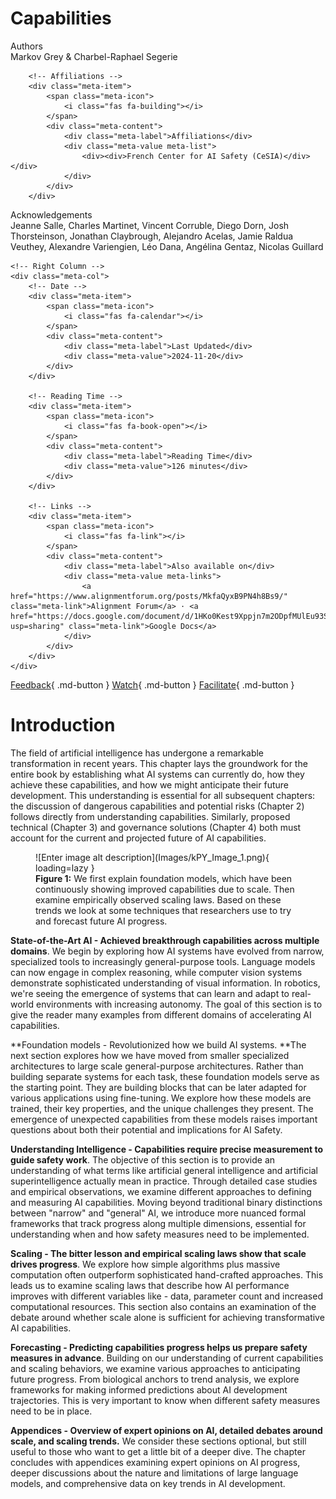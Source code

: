# Capabilities

<div class="chapter-meta">

<div class="meta-grid">
    <!-- Left Column -->
    <div class="meta-col">
        <!-- Authors -->
        <div class="meta-item">
            <span class="meta-icon">
                <i class="fas fa-users"></i>
            </span>
            <div class="meta-content">
                <div class="meta-label">Authors</div>
                <div class="meta-value meta-list">
                    <div><div>Markov Grey & Charbel-Raphael Segerie</div></div>
                </div>
            </div>
        </div>
        
        <!-- Affiliations -->
        <div class="meta-item">
            <span class="meta-icon">
                <i class="fas fa-building"></i>
            </span>
            <div class="meta-content">
                <div class="meta-label">Affiliations</div>
                <div class="meta-value meta-list">
                    <div><div>French Center for AI Safety (CeSIA)</div></div>
                </div>
            </div>
        </div>

<!-- Acknowledgements section -->
<div class="meta-item">
    <span class="meta-icon">
        <i class="fas fa-heart"></i>
    </span>
    <div class="meta-content">
        <div class="meta-label">Acknowledgements</div>
        <div class="meta-value">
            Jeanne Salle, Charles Martinet, Vincent Corruble, Diego Dorn, Josh Thorsteinson, Jonathan Claybrough, Alejandro Acelas, Jamie Raldua Veuthey, Alexandre Variengien, Léo Dana, Angélina Gentaz, Nicolas Guillard
        </div>
    </div>
</div>
    </div>

    <!-- Right Column -->
    <div class="meta-col">
        <!-- Date -->
        <div class="meta-item">
            <span class="meta-icon">
                <i class="fas fa-calendar"></i>
            </span>
            <div class="meta-content">
                <div class="meta-label">Last Updated</div>
                <div class="meta-value">2024-11-20</div>
            </div>
        </div>
        
        <!-- Reading Time -->
        <div class="meta-item">
            <span class="meta-icon">
                <i class="fas fa-book-open"></i>
            </span>
            <div class="meta-content">
                <div class="meta-label">Reading Time</div>
                <div class="meta-value">126 minutes</div>
            </div>
        </div>
        
        <!-- Links -->
        <div class="meta-item">
            <span class="meta-icon">
                <i class="fas fa-link"></i>
            </span>
            <div class="meta-content">
                <div class="meta-label">Also available on</div>
                <div class="meta-value meta-links">
                    <a href="https://www.alignmentforum.org/posts/MkfaQyxB9PN4h8Bs9/" class="meta-link">Alignment Forum</a> · <a href="https://docs.google.com/document/d/1HKo0Kest9Xppjn7m2ODpfMUlEu93SzLsfxXBH48Xaus/edit?usp=sharing" class="meta-link">Google Docs</a>
                </div>
            </div>
        </div>
    </div>
</div>

</div>

[Feedback](https://forms.gle/ZsA4hEWUx1ZrtQLL9){ .md-button }
[Watch](https://www.youtube.com/watch?v=J_iMeH1hb9M){ .md-button }
[Facilitate](https://docs.google.com/document/d/1L32xCVUCWEsm-x8UZ3GSTgKnmBcC7rJQLLIh9wGLj40/edit?usp=sharing){ .md-button }

# Introduction

The field of artificial intelligence has undergone a remarkable transformation in recent years. This chapter lays the groundwork for the entire book by establishing what AI systems can currently do, how they achieve these capabilities, and how we might anticipate their future development. This understanding is essential for all subsequent chapters: the discussion of dangerous capabilities and potential risks (Chapter 2) follows directly from understanding capabilities. Similarly, proposed technical (Chapter 3) and governance solutions (Chapter 4) both must account for the current and projected future of AI capabilities.

<figure markdown="span">
![Enter image alt description](Images/kPY_Image_1.png){ loading=lazy }
  <figcaption markdown="1"><b>Figure 1:</b> We first explain foundation models, which have been continuously showing improved capabilities due to scale. Then examine empirically observed scaling laws. Based on these trends we look at some techniques that researchers use to try and forecast future AI progress.</figcaption>
</figure>

**State-of-the-Art AI - Achieved breakthrough capabilities across multiple domains**. We begin by exploring how AI systems have evolved from narrow, specialized tools to increasingly general-purpose tools. Language models can now engage in complex reasoning, while computer vision systems demonstrate sophisticated understanding of visual information. In robotics, we're seeing the emergence of systems that can learn and adapt to real-world environments with increasing autonomy. The goal of this section is to give the reader many examples from different domains of accelerating AI capabilities.

**Foundation models - Revolutionized how we build AI systems. **The next section explores how we have moved from smaller specialized architectures to large scale general-purpose architectures. Rather than building separate systems for each task, these foundation models serve as the starting point. They are building blocks that can be later adapted for various applications using fine-tuning. We explore how these models are trained, their key properties, and the unique challenges they present. The emergence of unexpected capabilities from these models raises important questions about both their potential and implications for AI Safety.

**Understanding Intelligence - Capabilities require precise measurement to guide safety work**. The objective of this section is to provide an understanding of what terms like artificial general intelligence and artificial superintelligence actually mean in practice. Through detailed case studies and empirical observations, we examine different approaches to defining and measuring AI capabilities. Moving beyond traditional binary distinctions between "narrow" and "general" AI, we introduce more nuanced formal frameworks that track progress along multiple dimensions, essential for understanding when and how safety measures need to be implemented.

**Scaling - The bitter lesson and empirical scaling laws show that scale drives progress**. We explore how simple algorithms plus massive computation often outperform sophisticated hand-crafted approaches. This leads us to examine scaling laws that describe how AI performance improves with different variables like - data, parameter count and increased computational resources. This section also contains an examination of the debate around whether scale alone is sufficient for achieving transformative AI capabilities.

**Forecasting - Predicting capabilities progress helps us prepare safety measures in advance**. Building on our understanding of current capabilities and scaling behaviors, we examine various approaches to anticipating future progress. From biological anchors to trend analysis, we explore frameworks for making informed predictions about AI development trajectories. This is very important to know when different safety measures need to be in place.

**Appendices - Overview of expert opinions on AI, detailed debates around scale, and scaling trends.** We consider these sections optional, but still useful to those who want to get a little bit of a deeper dive. The chapter concludes with appendices examining expert opinions on AI progress, deeper discussions about the nature and limitations of large language models, and comprehensive data on key trends in AI development.

